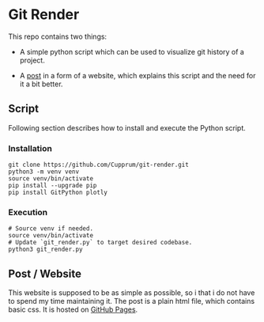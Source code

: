 # Git Render

This repo contains two things:

* A simple python script which can be used to visualize git history of a project.

* A [post](TODO) in a form of a website, which explains this script and the need for it a bit better.

## Script
Following section describes how to install and execute the Python script.

### Installation
```
git clone https://github.com/Cupprum/git-render.git
python3 -m venv venv
source venv/bin/activate
pip install --upgrade pip
pip install GitPython plotly
```

### Execution
```
# Source venv if needed.
source venv/bin/activate
# Update `git_render.py` to target desired codebase.
python3 git_render.py
```

## Post / Website
This website is supposed to be as simple as possible, so i that i do not have to spend my time maintaining it. The post is a plain html file, which contains basic css. It is hosted on [GitHub Pages](https://docs.github.com/en/pages/getting-started-with-github-pages/about-github-pages).